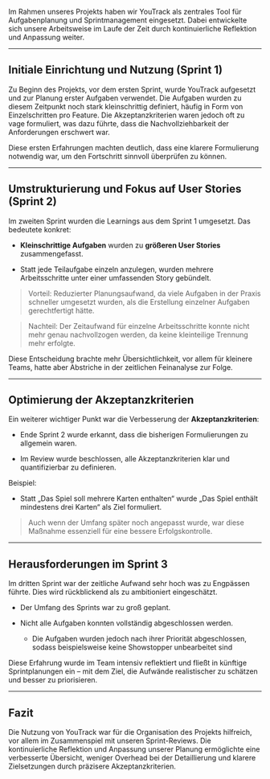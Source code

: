 

Im Rahmen unseres Projekts haben wir YouTrack als zentrales Tool für Aufgabenplanung und Sprintmanagement eingesetzt. Dabei entwickelte sich unsere Arbeitsweise im Laufe der Zeit durch kontinuierliche Reflektion und Anpassung weiter.

---

## Initiale Einrichtung und Nutzung (Sprint 1)


Zu Beginn des Projekts, vor dem ersten Sprint, wurde YouTrack aufgesetzt und zur Planung erster Aufgaben verwendet. Die Aufgaben wurden zu diesem Zeitpunkt noch stark kleinschrittig definiert, häufig in Form von Einzelschritten pro Feature. Die Akzeptanzkriterien waren jedoch oft zu vage formuliert, was dazu führte, dass die Nachvollziehbarkeit der Anforderungen erschwert war.

Diese ersten Erfahrungen machten deutlich, dass eine klarere Formulierung notwendig war, um den Fortschritt sinnvoll überprüfen zu können.


---

## Umstrukturierung und Fokus auf User Stories (Sprint 2)

  
Im zweiten Sprint wurden die Learnings aus dem Sprint 1 umgesetzt. Das bedeutete konkret:

- **Kleinschrittige Aufgaben** wurden zu **größeren User Stories** zusammengefasst.

- Statt jede Teilaufgabe einzeln anzulegen, wurden mehrere Arbeitsschritte unter einer umfassenden Story gebündelt.

> Vorteil: Reduzierter Planungsaufwand, da viele Aufgaben in der Praxis schneller umgesetzt wurden, als die Erstellung einzelner Aufgaben gerechtfertigt hätte.

> Nachteil: Der Zeitaufwand für einzelne Arbeitsschritte konnte nicht mehr genau nachvollzogen werden, da keine kleinteilige Trennung mehr erfolgte.

Diese Entscheidung brachte mehr Übersichtlichkeit, vor allem für kleinere Teams, hatte aber Abstriche in der zeitlichen Feinanalyse zur Folge.


---

## Optimierung der Akzeptanzkriterien

Ein weiterer wichtiger Punkt war die Verbesserung der **Akzeptanzkriterien**:

- Ende Sprint 2 wurde erkannt, dass die bisherigen Formulierungen zu allgemein waren.

- Im Review wurde beschlossen, alle Akzeptanzkriterien klar und quantifizierbar zu definieren.

Beispiel:
- Statt „Das Spiel soll mehrere Karten enthalten“ wurde „Das Spiel enthält mindestens drei Karten“ als Ziel formuliert.

> Auch wenn der Umfang später noch angepasst wurde, war diese Maßnahme essenziell für eine bessere Erfolgskontrolle.


---

## Herausforderungen im Sprint 3

Im dritten Sprint war der zeitliche Aufwand sehr hoch was zu Engpässen führte. Dies wird rückblickend als zu ambitioniert eingeschätzt.

- Der Umfang des Sprints war zu groß geplant.

- Nicht alle Aufgaben konnten vollständig abgeschlossen werden.
	- Die Aufgaben wurden jedoch nach ihrer Priorität abgeschlossen, sodass beispielsweise keine Showstopper unbearbeitet sind

Diese Erfahrung wurde im Team intensiv reflektiert und fließt in künftige Sprintplanungen ein – mit dem Ziel, die Aufwände realistischer zu schätzen und besser zu priorisieren.

---

## Fazit

Die Nutzung von YouTrack war für die Organisation des Projekts hilfreich, vor allem im Zusammenspiel mit unseren Sprint-Reviews. Die kontinuierliche Reflektion und Anpassung unserer Planung ermöglichte eine verbesserte Übersicht, weniger Overhead bei der Detaillierung und klarere Zielsetzungen durch präzisere Akzeptanzkriterien.
